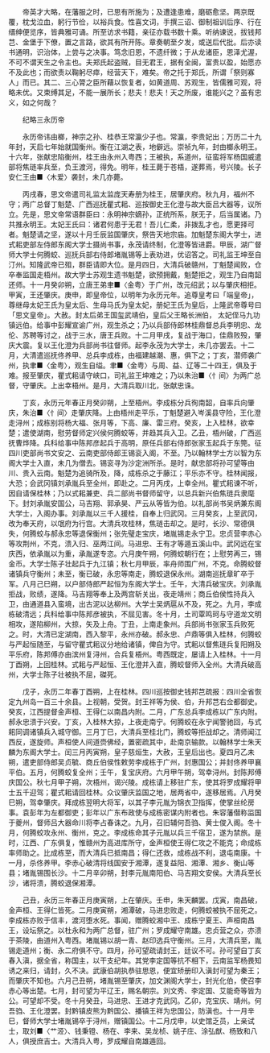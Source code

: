 <!-- { "loadSidebar": true } -->
　　帝英才大略，在藩服之时，已思有所施为；及遭逢患难，磨砺愈坚。两京既覆，枕戈泣血，躬行节俭，以裕兵食。性喜文词，手撰三诏、御制祖训后序、行在缙绅便览序，皆典雅可诵。所至访求书籍，亲征亦载书数十乘。听纳谏说，拔钱邦芑、金堡于下僚，置之言路，欲其有所开陈。章奏朝至夕发，或送后代批。后亦读书通明，识治体，上尝与之决事。笃念旧恩，不遗纤微；于从龙诸臣，恩泽尤渥，不可不谓天生之令主也。夫郑氏起盗贼，目无君王，据有全闽，富贵以盈，始愿亦不及此也；而欲责以鞠躬尽瘁，经营天下，难矣。帝之托于郑氏，所谓「祭则寡人」而已。其二、三心膂之臣所藉以恢复者，如黄道周、苏观生，皆儒雅可观，将略未优。又束缚其足，不能一展所长；悲夫！悲夫！天之所废，谁能兴之？虽有忠义，如之何哉？

　　纪略三永历帝

　　永历帝讳由榔，神宗之孙、桂恭王常瀛少子也。常瀛，李贵妃出；万历二十九年封，天启七年始就国衡州。衡在江湖之表，地僻远。崇祯九年，封由榔永明王。十六年，张献忠陷衡州，桂王由永州入粤西；王被执，系道州，征蛮将军杨国威遣部将焦琏率兵至，负王渡河，得免。明年，桂王薨于苍梧，遂葬焉，号兴陵。长子安仁王由■〈木爱〉袭封，未几亦薨。

　　丙戌春，思文帝遣司礼监太监庞天寿册为桂王，居肇庆府。秋九月，福州不守；两广总督丁魁楚、广西巡抚瞿式耜、巡按御史王化澄与故大臣吕大器等，议所立。先是，思文帝常语群臣曰：永明神宗嫡孙，正统所系，朕无子，后当属诸。乃共推永明王。太妃王氏曰：诸君何患于无君！吾儿仁柔，非拨乱才也，愿更择可者。魁楚请之坚，遂以十月壬辰监国肇庆，祭告天地宗庙。加魁楚东阁大学士，进式耜吏部左侍郎东阁大学士摄尚书事，永茂请终制，化澄等皆进爵。甲辰，湖广督师大学士何腾蛟、巡抚兵部右侍郎堵胤锡等上表劝进，优诏答之。司礼监王坤至自汀州。知隆武帝已殂，群臣请即大位。是月四日，大清兵破赣州，丁魁楚闻败，仓卒奉监国走梧州。故大学士苏观生遗书魁楚，欲预拥戴，魁楚拒之，观生乃自南韶还师。十一月癸卯朔，立唐王弟聿■〈金粤〉于广州，改元绍武；以与肇庆相拒。甲寅，王还肇庆。庚申，即皇帝位，以明年为永历元年。追尊皇考曰「端皇帝」，尊继母太妃王氏为皇太后、生母马氏为皇太妃，册妃王氏为皇后，上隆武帝尊号曰「思文皇帝」。大赦。封太后弟王国玺武靖伯，皇后父王略长洲伯， 太妃侄马九功镇远伯。给事中彭耀宣谕广州，观生杀之；乃以兵部侍郎林桂鼎督总兵李明忠、龙伦、苏聘等讨之，战于三水，唐王兵败。十二月甲戌，复战于海口，佳鼎败殁，肇庆大震。复以王化澄为兵部尚书往督师。起李永茂为大学士，未几亦罢去。十二月，大清遣巡抚佟养甲、总兵李成栋，由福建越潮、惠，俱下之；丁亥，潜师袭广州，执聿■〈金粤〉，观生自缢。聿■〈金粤〉与周、益、辽等二十四王，俱及于难。报至肇庆，瞿式耜请守峡口，司礼监王坤难之；乃以朱治■〈忄间〉为两广总督，守肇庆。上出幸梧州。是月，大清兵取川北，张献忠诛。

　　丁亥，永历元年春正月癸卯朔，上至梧州。李成栋分兵徇南韶，自率兵向肇庆，朱治■〈忄间〉走肇庆降。上由梧州走平乐，丁魁楚避入岑溪县守险，王化澄走浔州；成栋别将杨大福、张月等，下高、廉、雷三府。癸亥，上入桂林，欲幸楚；遣使湖南，慰劳督师定兴侯何腾蛟等，并趋其兵入卫。乙丑，梧州破，广西巡抚曹烨降。兵科给事中陈邦彦起兵于高明，原任兵部右侍郎张家玉起兵于东筦。征四川吏部尚书文安之、云南吏部侍郎王锡衮入阁，不至。乃以翰林学士方以智为东阁大学士入直，未几为僧去。锡衮寻为沙定洲所杀。是时，献忠部将孙可望等由川、贵入云南。魁楚为追骑所及，降，成栋杀之于藤江；平乐亦不守。桂林闻报，大恐；会武冈镇刘承胤兵至全州，即赴之。二月丙戌，上幸全州。瞿式耜谏不听，因自请保桂林；乃以式耜兼吏、兵二部尚书督师留守，以总兵新兴伯焦琏兵隶麾下。封刘承胤安国公，马吉翔、郭承昊、严云从等皆为伯。以礼部尚书吴炳兼东阁大学士，入阁办事。刘承胤以三千人援桂，自奉上归武冈。三月癸亥，上至武冈，改为奉天府，以氓府为行宫。大清兵攻桂林，焦琏击却之。是时，长沙、常德俱失，何腾蛟与郝永忠等退保衡州；张先璧走宝庆，堵胤锡走永宁卫。忠贞营李赤心等攻荆州，不克，溃入归、巫两江间。马进忠、王有才等遁五溪山中。武冈远在宝庆西，依承胤以为重，承胤遂专恣。六月庚午朔，何腾蛟朝行在；上慰劳再三，锡金币。大学士陈子壮起兵于九江镇；秋七月甲辰，率舟师围广州，不克。命腾蛟督诸镇兵守衡州；未至，衡已破，永忠等南走，腾蛟退保永州。湖南巡抚章旷卒于军。八月己巳朔，以户部侍郎严起恒为东阁大学士。壬午，大清兵破宝庆。刘承胤拒战，败绩，遂降。马吉翔等奉上及两宫斩关出，夜走靖州；商丘伯侯性持兵入卫，由通道县入蛮境，出古泥以达柳州。大学士吴炳扈从不及，死之。九月，李成栋破清远；兵科给事中陈邦彦被执，不屈见害。冬十月，土司覃鸣珂与守道龙文明相攻，遂陷柳州，大掠，矢及上舟。丁丑，上南走象州。兵部尚书张家玉兵败死之。时，大清已定湖南，西入黎平，永州亦破。郝永忠、卢鼎等俱入桂林，何腾蛟与严起恒随至，与留守瞿式耜议分地给诸镇，俾自为守。式耜以督焦琏兵复阳朔及平乐府，陈邦傅亦由滨州复浔州，合兵复梧州。粤西既定，屡请上入桂林。十一月丁酉朔，上回桂林。式耜与严起恒、王化澄并入直，腾蛟督师入全州。大清兵破高州，大学士陈子壮被执不屈，磔死。

　　戊子，永历二年春丁酉朔，上在桂林。四川巡按御史钱邦芑疏报：四川全省恢定九州岛一百三十余县。上视朝，受贺。封王祥等为侯、伯，升邦芑右佥都御史。癸亥，江西提督金声桓、王得仁以南昌内附。二月，广东总兵李成栋以广东内附。郝永忠溃于兴安。丁亥，入桂林大掠，上夜走南宁。何腾蛟在永宁闻警驰回，与式耜同调诸镇兵入城守御。三月丁巳，大清兵至桂北门，腾蛟等拒战却之。清师闻江西反，遂旋师。声桓使人间道赍佛经，置密疏其中，赴南京输款。以翰林学士朱天麟为东阁大学士。闰三月丙寅朔，皇子慈烜生，大赦，王皇后出也。夏四月乙未朔，遣吏部侍郎吴贞毓、商丘伯侯性敕劳李成栋于广州，封惠国公；并封佟养甲襄平伯。五月，何腾蛟复全州；壬午，复宝庆府。六月甲午朔，驾幸浔州。封陈邦傅庆国公。秋七月甲子朔，次梧州，谒兴陵。成栋请上移驻广东，使其将罗成耀将甲士五千迎驾；瞿式耜请回桂林。众议肇庆监国之地，居两省中，遂移居焉。八月癸巳朔，驾幸肇庆。拜成栋翌明大将军，以其子李元胤为锦衣卫指挥，使掌丝纶房事。袁彭年为左都御吏；彭年以广东布政使与成栋密谋内附者也。朱容藩僣称监国于夔州，督师吕大器命川将李占春诛之。九月，召旧辅何吾驺、黄士俊入阁。冬十月，何腾蛟攻永州、衡州，克之。李成栋命其子元胤以兵三千宿卫，遂为禁旅。是时，江西、广东俱复，惟赣州为高进库所守，金声桓使王得仁攻之不能克；命成栋率师助之。比成栋至，而大清兵已抵南昌；得仁还救，成栋战不利，退屯南康。十一月，杀佟养甲。李赤心破清将线国安于湘潭，遂复益阳、湘潭、湘乡、衡山等县；堵胤锡围长沙。十二月辛卯朔，封李元胤南阳伯、马吉翔文安侯。大清兵至长沙，诸将溃，腾蛟退保湘潭。

　　己丑，永历三年春正月庚寅朔，上在肇庆。壬申，朱天麟罢。戊寅，南昌破，金声桓、王得仁皆死。二月庚寅朔，湘潭破，马进忠败走，何腾蛟被执不屈死之。李成栋亦败于信丰，渡河堕水死。事闻，赠腾蛟湘中王、成栋宁夏王、声桓南昌王，设坛祭之。以杜永和为两广总督，驻广州；罗成耀守南雄。忠贞营之众，亦溃于茶陵，由道州入粤西。堵胤锡以胡一青、赵印选兵守衡州。三月，大清兵至，胤锡走道州；衡、永二府俱不守。四月，孙可望疏请封王，廷议不可。孙可望自丁亥春入滇，据全省，称国主，以干支纪年。其党李定国等抗不相下，云南监军杨畏知诱之来归，请封，久不决。武康伯胡执恭驻思恩，便宜矫册印入滇封可望为秦王；而肇庆不知也。六月己丑朔，堵胤锡至肇庆，加文渊阁大学士，封光化伯，使召李赤心等出楚。七月，封可望为平辽王，赐名朝宗。刘文秀、李定国、艾能奇等皆为公。可望却不受。冬十月癸丑，马进忠、王进才克武冈。乙卯，克宝庆、靖州。何吾驺、王化澄罢。封黔镇皮熊为黔国公、播镇王祥为忠国公，防滇也。十一月辛巳，督师大学士堵胤锡卒于浔州，赠镇国公。十二月戊申，以史馆乏员，上亲试士，取刘■〈艹洍〉、钱秉镫、杨在、李来、吴龙桢、姚子庄、涂弘猷、杨致和八人，俱授庶吉士。大清兵入粤，罗成耀自南雄遁回。

